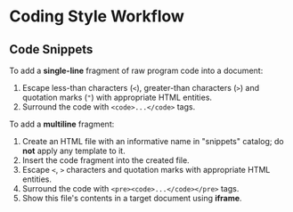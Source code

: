 # Coding Style Workflow

## Code Snippets

To add a **single-line** fragment of raw program code into a document:

1. Escape less-than characters (`<`), greater-than characters (`>`) and quotation marks (`"`) with appropriate HTML entities.
2. Surround the code with `<code>...</code>` tags.

To add a **multiline** fragment:

1. Create an HTML file with an informative name in "snippets" catalog; do **not** apply any template to it.
2. Insert the code fragment into the created file.
3. Escape `<`, `>` characters and quotation marks with appropriate HTML entities.
4. Surround the code with `<pre><code>...</code></pre>` tags.
5. Show this file's contents in a target document using **iframe**.
